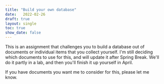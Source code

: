 ```yaml
---
title: "Build your own database"
date:   2022-02-26
draft: true
layout: single
toc: true
show_date: false
--- 
```



This is an assignment that challenges you to build a database out of documents or individual items that you collect yourself. I'm still deciding which documents to use for this, and will update it after Spring Break. We'll do it partly in a lab, and then you'll finish it up yourself in April. 

If you have documents you want me to consider for this, please let me know. 